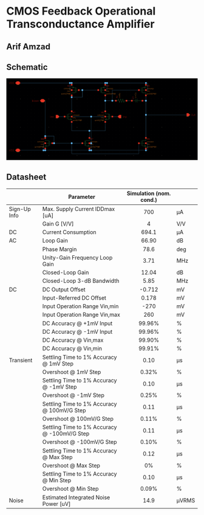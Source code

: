 # CMOS Feedback Operational Transconductance Amplifier
## Arif Amzad

## Schematic
![This is an image](OTA_Schematic.png)
## Datasheet

|              | Parameter                                    | Simulation  (nom. cond.) |       |
|--------------|----------------------------------------------|:------------------------:|-------|
| Sign-Up Info | Max. Supply Current IDDmax [uA]              |                      700 | μA    |
|              | Gain G [V/V]                                 |                        4 | V/V   |
| DC           | Current Consumption                          |                    694.1 | μA    |
| AC           | Loop Gain                                    |                    66.90 | dB    |
|              | Phase Margin                                 |                     78.6 | deg   |
|              | Unity-Gain Frequency Loop Gain               |                     3.71 | MHz   |
|              | Closed-Loop Gain                             |                    12.04 | dB    |
|              | Closed-Loop 3-dB Bandwidth                   |                     5.85 | MHz   |
| DC           | DC Output Offset                             |                   -0.712 | mV    |
|              | Input-Referred DC Offset                     |                    0.178 | mV    |
|              | Input Operation Range Vin,min                |                     -270 | mV    |
|              | Input Operation Range Vin,max                |                      260 | mV    |
|              | DC Accuracy @ +1mV Input                     |                   99.96% | %     |
|              | DC Accuracy @ -1mV Input                     |                   99.96% | %     |
|              | DC Accuracy @ Vin,max                        |                   99.90% | %     |
|              | DC Accuracy @ Vin,min                        |                   99.91% | %     |
| Transient    | Settling Time to 1% Accuracy @ 1mV Step      |                     0.10 | μs    |
|              | Overshoot @ 1mV Step                         |                    0.32% | %     |
|              | Settling Time to 1% Accuracy @ -1mV Step     |                     0.10 | μs    |
|              | Overshoot @ -1mV Step                        |                    0.25% | %     |
|              | Settling Time to 1% Accuracy @ 100mV/G Step  |                     0.11 | μs    |
|              | Overshoot @ 100mV/G Step                     |                    0.11% | %     |
|              | Settling Time to 1% Accuracy @ -100mV/G Step |                     0.11 | μs    |
|              | Overshoot @ -100mV/G Step                    |                    0.10% | %     |
|              | Settling Time to 1% Accuracy @ Max Step      |                     0.12 | μs    |
|              | Overshoot @ Max Step                         |                       0% | %     |
|              | Settling Time to 1% Accuracy @ Min Step      |                     0.10 | μs    |
|              | Overshoot @ Min Step                         |                    0.09% | %     |
| Noise        | Estimated Integrated Noise Power [uV]        |                     14.9 | μVRMS |
